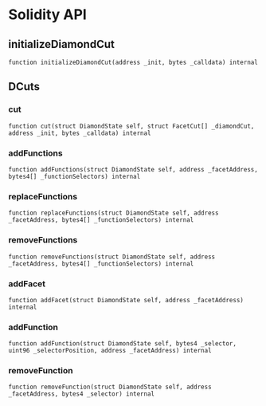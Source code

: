 # Solidity API

## initializeDiamondCut

```solidity
function initializeDiamondCut(address _init, bytes _calldata) internal
```

## DCuts

### cut

```solidity
function cut(struct DiamondState self, struct FacetCut[] _diamondCut, address _init, bytes _calldata) internal
```

### addFunctions

```solidity
function addFunctions(struct DiamondState self, address _facetAddress, bytes4[] _functionSelectors) internal
```

### replaceFunctions

```solidity
function replaceFunctions(struct DiamondState self, address _facetAddress, bytes4[] _functionSelectors) internal
```

### removeFunctions

```solidity
function removeFunctions(struct DiamondState self, address _facetAddress, bytes4[] _functionSelectors) internal
```

### addFacet

```solidity
function addFacet(struct DiamondState self, address _facetAddress) internal
```

### addFunction

```solidity
function addFunction(struct DiamondState self, bytes4 _selector, uint96 _selectorPosition, address _facetAddress) internal
```

### removeFunction

```solidity
function removeFunction(struct DiamondState self, address _facetAddress, bytes4 _selector) internal
```

